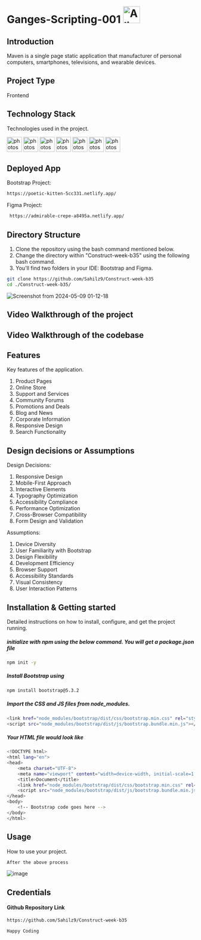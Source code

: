 # Ganges-Scripting-001 <img src="https://raw.githubusercontent.com/Tarikul-Islam-Anik/Telegram-Animated-Emojis/main/Smileys/Alien.webp" alt="Alien" width="45" height="45"/>

## Introduction
Maven is a single page static application that manufacturer of personal computers, smartphones, televisions, and wearable devices.

## Project Type
Frontend 

## Technology Stack
Technologies used in the project.

<img src="https://www.vectorlogo.zone/logos/w3_html5/w3_html5-icon.svg" alt="photoshop" width="40" height="40"/> <img src="https://www.vectorlogo.zone/logos/w3_css/w3_css-icon.svg" alt="photoshop" width="40" height="40"/> <img src="https://www.vectorlogo.zone/logos/sass-lang/sass-lang-icon.svg" alt="photoshop" width="40" height="40"/>  <img src="https://upload.wikimedia.org/wikipedia/commons/thumb/b/b2/Bootstrap_logo.svg/120px-Bootstrap_logo.svg.png" alt="photoshop" width="40" height="40"/>  <img src="https://www.vectorlogo.zone/logos/git-scm/git-scm-icon.svg" alt="photoshop" width="40" height="40"/> <img src="https://www.vectorlogo.zone/logos/github/github-icon.svg" alt="photoshop" width="40" height="40"/> <img src="https://www.vectorlogo.zone/logos/npmjs/npmjs-ar21.svg" alt="photoshop" width="40" height="40"/> 

## Deployed App
Bootstrap Project: 
```bash
https://poetic-kitten-5cc331.netlify.app/
```

Figma Project:
```bash
 https://admirable-crepe-a8495a.netlify.app/
 ```

## Directory Structure
1. Clone the repository using the bash command mentioned below.
2. Change the directory within "Construct-week-b35" using the following bash command.
3. You'll find two folders in your IDE: Bootstrap and Figma.

```bash
git clone https://github.com/Sahilz9/Construct-week-b35
cd ./Construct-week-b35/
```
![Screenshot from 2024-05-09 01-12-18](https://github.com/Sahilz9/Construct-week-b35/assets/103746983/d8ef2d97-438d-47b3-a239-86833b3c9bb2)


## Video Walkthrough of the project


## Video Walkthrough of the codebase


## Features
Key features of the application.

1. Product Pages
2. Online Store
3. Support and Services
4. Community Forums
5. Promotions and Deals
6. Blog and News
7. Corporate Information
8. Responsive Design
9. Search Functionality

## Design decisions or Assumptions
Design Decisions:
1. Responsive Design
2. Mobile-First Approach
3. Interactive Elements
4. Typography Optimization
5. Accessibility Compliance
6. Performance Optimization
7. Cross-Browser Compatibility
8. Form Design and Validation

Assumptions:
1. Device Diversity
2. User Familiarity with Bootstrap
3. Design Flexibility
4. Development Efficiency
5. Browser Support
6. Accessibility Standards
7. Visual Consistency
8. User Interaction Patterns

## Installation & Getting started
Detailed instructions on how to install, configure, and get the project running.

#####  initialize with npm using the below command. You will get a package.json file

```bash
npm init -y
```

##### Install Bootstrap using 
```bash
npm install bootstrap@5.3.2
```

##### Import the CSS and JS files from node_modules.
```bash
<link href="node_modules/bootstrap/dist/css/bootstrap.min.css" rel="stylesheet">
<script src="node_modules/bootstrap/dist/js/bootstrap.bundle.min.js"></script>
```

##### Your HTML file would look like
```bash
<!DOCTYPE html>
<html lang="en">
<head>
    <meta charset="UTF-8">
    <meta name="viewport" content="width=device-width, initial-scale=1.0">
    <title>Document</title>
    <link href="node_modules/bootstrap/dist/css/bootstrap.min.css" rel="stylesheet">
    <script src="node_modules/bootstrap/dist/js/bootstrap.bundle.min.js"></script>
</head>
<body>
    <!-- Bootstrap code goes here -->
</body>
</html>
```


## Usage
How to use your project.

```bash
After the above process
```
![image](https://github.com/Sahilz9/Construct-week-b35/assets/103746983/b7f207b3-9089-4da4-a459-a2c58de141fb)


## Credentials

#### Github Repository Link
```bash
https://github.com/Sahilz9/Construct-week-b35
```
```bash
Happy Coding
```
